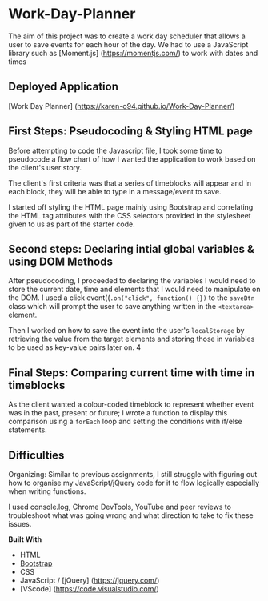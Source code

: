 # Work-Day-Planner
The aim of this project was to create a work day scheduler that allows a user to save events for each hour of the day. We had to use a JavaScript library such as  [Moment.js] (https://momentjs.com/) to work with dates and times

## Deployed Application
[Work Day Planner] (https://karen-o94.github.io/Work-Day-Planner/)

## First Steps: Pseudocoding & Styling HTML page 
Before attempting to code the Javascript file, I took some time to pseudocode a flow chart of how I wanted the application to work based on the client's user story. 

The client's first criteria was that a series of timeblocks will appear and in each block, they will be able to type in a message/event to save. 

I started off styling the HTML page mainly using Bootstrap and correlating the HTML tag attributes with the CSS selectors provided in the stylesheet given to us as part of the starter code.

## Second steps: Declaring intial global variables & using DOM Methods
After pseudocoding, I proceeded to declaring the variables I would need to store the current date, time and elements that I would need to manipulate on the DOM. I used a click event((`.on("click", function() {})` to the `saveBtn` class which will prompt the user to save anything written in the `<textarea>` element.

Then I worked on how to save the event into the user's `localStorage` by retrieving the value from the target elements and storing those in variables to be used as key-value pairs later on. 4

## Final Steps: Comparing current time with time in timeblocks
As the client wanted a colour-coded timeblock to represent whether event was in the past, present or future; I wrote a function to display this comparison using a `forEach` loop and setting the conditions with if/else statements. 

## Difficulties
Organizing: Similar to previous assignments, I still struggle with figuring out how to organise my JavaScript/jQuery code for it to flow logically especially when writing functions.

I used console.log, Chrome DevTools, YouTube and peer reviews to troubleshoot what was going wrong and what direction to take to fix these issues.

**Built With**
- HTML
- [Bootstrap](https://getbootstrap.com/)
- CSS
- JavaScript / [jQuery] (https://jquery.com/)
- [VScode] (https://code.visualstudio.com/)
